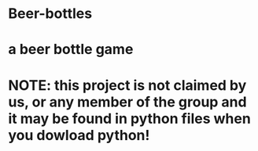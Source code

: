 # Beer-bottles
# a beer bottle game
# NOTE: this project is not claimed by us, or any member of the group and it may be found in python files when you dowload python!
